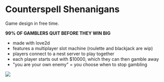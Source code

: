 # Counterspell Shenanigans
 Game design in free time.  

 
 **99% OF GAMBLERS QUIT BEFORE THEY WIN BIG**
- made with love2d
- features a multiplayer slot machine (roulette and blackjack are wip)
- players connect to a nest server to play together
- each player starts out with $10000, which they can then gamble away
- "you are your own enemy" = you choose when to stop gambling

![](https://cloud-ov28421nb-hack-club-bot.vercel.app/0image.png)
